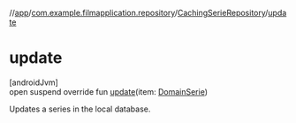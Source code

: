 //[app](../../../index.md)/[com.example.filmapplication.repository](../index.md)/[CachingSerieRepository](index.md)/[update](update.md)

# update

[androidJvm]\
open suspend override fun [update](update.md)(item: [DomainSerie](../../com.example.filmapplication.domain/-domain-serie/index.md))

Updates a series in the local database.
